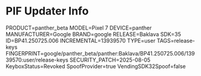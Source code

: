 # PIF Updater Info
PRODUCT=panther_beta
MODEL=Pixel 7
DEVICE=panther
MANUFACTURER=Google
BRAND=google
RELEASE=Baklava
SDK=35
ID=BP41.250725.006
INCREMENTAL=13939570
TYPE=user
TAGS=release-keys
FINGERPRINT=google/panther_beta/panther:Baklava/BP41.250725.006/13939570:user/release-keys
SECURITY_PATCH=2025-08-05
KeyboxStatus=Revoked
SpoofProvider=true
VendingSDK32Spoof=false
